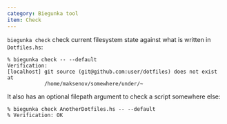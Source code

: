 ```yaml
---
category: Biegunka tool
item: Check
---
```


`biegunka check` check current filesystem state against what is written in `Dotfiles.hs`:

```shell
% biegunka check -- --default
Verification:
[localhost] git source (git@github.com:user/dotfiles) does not exist at
            /home/maksenov/somewhere/under/~
```

It also has an optional filepath argument to check a script somewhere else:

```shell
% biegunka check AnotherDotfiles.hs -- --default
% Verification: OK
```
